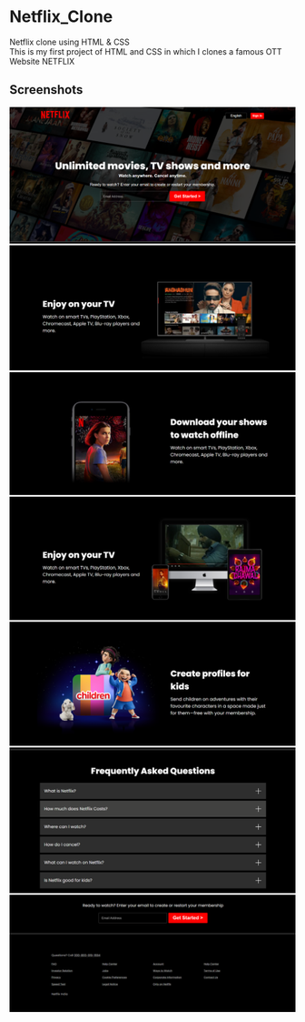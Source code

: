 # Netflix_Clone

Netflix clone using HTML & CSS
<br>
This is my first project of HTML and CSS in which I clones a famous OTT Website NETFLIX

 <h2>Screenshots</h2>

<img src="public/image-1.png" alt="image-1">
<img src="public/image-2.png" alt="image-2">
<img src="public/image-3.png" alt="image-3">
<img src="public/image-4.png" alt="image-4">
<img src="public/image-5.png" alt="image-5">
<img src="public/image-6.png" alt="image-6">
<img src="public/image-7.png" alt="image-7">


